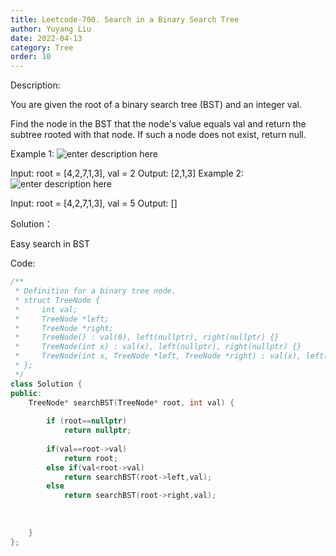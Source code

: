 ```yaml
---
title: Leetcode-700. Search in a Binary Search Tree
author: Yuyang Liu
date: 2022-04-13
category: Tree
order: 10
---
```


Description:

You are given the root of a binary search tree (BST) and an integer val.

Find the node in the BST that the node's value equals val and return the subtree rooted with that node. If such a node does not exist, return null.

 

Example 1:
![enter description here](https://assets.leetcode.com/uploads/2021/01/12/tree1.jpg)

Input: root = [4,2,7,1,3], val = 2
Output: [2,1,3]
Example 2:
![enter description here](https://assets.leetcode.com/uploads/2021/01/12/tree2.jpg)

Input: root = [4,2,7,1,3], val = 5
Output: []

Solution：

Easy search in BST


Code: 

``` c++
/**
 * Definition for a binary tree node.
 * struct TreeNode {
 *     int val;
 *     TreeNode *left;
 *     TreeNode *right;
 *     TreeNode() : val(0), left(nullptr), right(nullptr) {}
 *     TreeNode(int x) : val(x), left(nullptr), right(nullptr) {}
 *     TreeNode(int x, TreeNode *left, TreeNode *right) : val(x), left(left), right(right) {}
 * };
 */
class Solution {
public:
    TreeNode* searchBST(TreeNode* root, int val) {
        
        if (root==nullptr)
            return nullptr;
        
        if(val==root->val)
            return root;
        else if(val<root->val)
            return searchBST(root->left,val);
        else
            return searchBST(root->right,val);
            
            
        
    }
};
```
